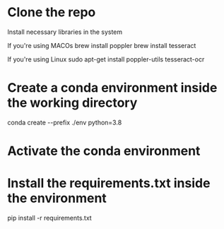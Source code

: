 # Clone the repo 

Install necessary libraries in the system 

If you're using MACOs
    brew install poppler
    brew install tesseract

If you're using Linux
    sudo apt-get install poppler-utils tesseract-ocr


# Create a conda environment inside the working directory
 conda create --prefix ./env  python=3.8
# Activate the conda environment

# Install the requirements.txt inside the environment
pip install -r requirements.txt




